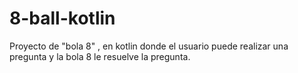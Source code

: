 # 8-ball-kotlin
Proyecto de "bola 8" , en kotlin donde el usuario puede realizar una pregunta y la bola 8 le resuelve la pregunta.
